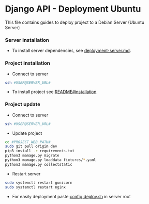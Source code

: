 # Django API - Deployment Ubuntu

This file contains guides to deploy project to a Debian Server (Ubuntu Server)

### Server installation

-   To install server dependencies, see [deployment-server.md](./deployment-server.md).

### Project installation

- Connect to server
```bash
ssh #USER@SERVER_URL#
```

-   To install project see [README#installation](../../README.md#installation)

### Project update

- Connect to server
```bash
ssh #USER@SERVER_URL#
```

-   Update project
```bash
cd #PROJECT_WEB_PATH#
sudo git pull origin dev
pip3 install -r requirements.txt
python3 manage.py migrate
python3 manage.py loaddata fixtures/*.yaml
python3 manage.py collectstatic
```

-   Restart server
```bash
sudo systemctl restart gunicorn
sudo systemctl restart nginx
```
-   For easily deployment paste [config.deploy.sh](./config/deploy.sh) in server root